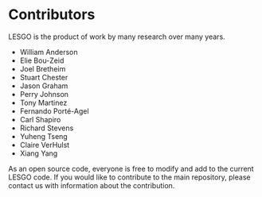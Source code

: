 # Contributors
LESGO is the product of work by many research over many years.

* William Anderson
* Elie Bou-Zeid
* Joel Bretheim
* Stuart Chester
* Jason Graham
* Perry Johnson
* Tony Martinez
* Fernando Porté-Agel
* Carl Shapiro
* Richard Stevens
* Yuheng Tseng
* Claire VerHulst
* Xiang Yang

As an open source code, everyone is free to modify and add to the current LESGO
code. If you would like to contribute to the main repository, please contact us
with information about the contribution.